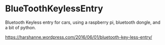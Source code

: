 # BlueToothKeylessEntry
Bluetooth Keyless entry for cars, using a raspberry pi, bluetooth dongle, and a bit of python. 

https://harshanne.wordpress.com/2016/06/01/bluetooth-key-less-entry/
